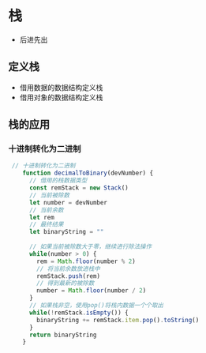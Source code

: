 <!--
 * @Author: xujie 1607526161@qq.com
 * @Date: 2022-10-31 18:04:16
 * @LastEditors: xujie 1607526161@qq.com
 * @FilePath: \HTML-CSS-Javascript-\dataStructure\stack\stackStructure.md
 * @Description: 数据结构栈
-->
# 栈

* 后进先出

## 定义栈

* 借用数据的数据结构定义栈
* 借用对象的数据结构定义栈

## 栈的应用

### 十进制转化为二进制

```js
 // 十进制转化为二进制
    function decimalToBinary(devNumber) {
      // 借用的栈数据类型
      const remStack = new Stack()
      // 当前被除数
      let number = devNumber
      // 当前余数
      let rem
      // 最终结果
      let binaryString = ""
      
      // 如果当前被除数大于零，继续进行除法操作
      while(number > 0) {
        rem = Math.floor(number % 2)
        // 将当前余数放进栈中
        remStack.push(rem)
        // 得到最新的被除数
        number = Math.floor(number / 2)
      }
      // 如果栈非空，使用pop()将栈内数据一个个取出
      while(!remStack.isEmpty()) {
        binaryString += remStack.item.pop().toString()
      }
      return binaryString
    }
```
